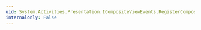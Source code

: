 ```yaml
---
uid: System.Activities.Presentation.ICompositeViewEvents.RegisterCompositeView(System.Activities.Presentation.ICompositeView)
internalonly: False
---
```


